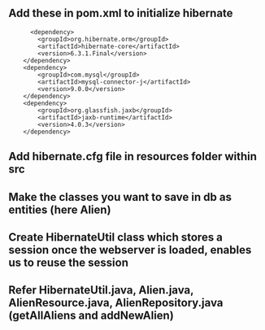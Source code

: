 <h2>Add these in pom.xml to initialize hibernate</h2>

          <dependency>
            <groupId>org.hibernate.orm</groupId>
            <artifactId>hibernate-core</artifactId>
            <version>6.3.1.Final</version>
        </dependency>
        <dependency>
            <groupId>com.mysql</groupId>
            <artifactId>mysql-connector-j</artifactId>
            <version>9.0.0</version>
        </dependency>
        <dependency>
            <groupId>org.glassfish.jaxb</groupId>
            <artifactId>jaxb-runtime</artifactId>
            <version>4.0.3</version>
        </dependency>

<h2>Add hibernate.cfg file in resources folder within src</h2>

<h2>Make the classes you want to save in db as entities (here Alien)</h2>

<h2>Create HibernateUtil class which stores a session once the webserver is loaded, enables us to reuse the session</h2>

<h2>Refer HibernateUtil.java, Alien.java, AlienResource.java, AlienRepository.java (getAllAliens and addNewAlien)</h2>
